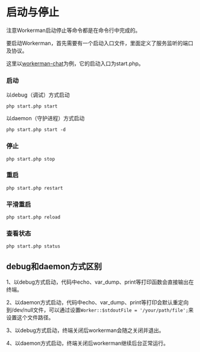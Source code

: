 # 启动与停止

注意Workerman启动停止等命令都是在命令行中完成的。

要启动Workerman，首先需要有一个启动入口文件，里面定义了服务监听的端口及协议。

这里以[workerman-chat](https://www.workerman.net/workerman-chat)为例，它的启动入口为start.php。
### 启动

以debug（调试）方式启动

 ```php start.php start```

以daemon（守护进程）方式启动

 ```php start.php start -d```

### 停止
 ```php start.php stop```

### 重启
 ```php start.php restart```

### 平滑重启
 ```php start.php reload```

### 查看状态
 ```php start.php status```



## debug和daemon方式区别

1、以debug方式启动，代码中echo、var_dump、print等打印函数会直接输出在终端。

2、以daemon方式启动，代码中echo、var_dump、print等打印会默认重定向到/dev/null文件，可以通过设置```Worker::$stdoutFile = '/your/path/file';```来设置这个文件路径。

3、以debug方式启动，终端关闭后workerman会随之关闭并退出。

4、以daemon方式启动，终端关闭后workerman继续后台正常运行。


